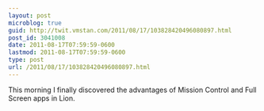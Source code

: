 ```yaml
---
layout: post
microblog: true
guid: http://twit.vmstan.com/2011/08/17/103828420496080897.html
post_id: 3041008
date: 2011-08-17T07:59:59-0600
lastmod: 2011-08-17T07:59:59-0600
type: post
url: /2011/08/17/103828420496080897.html
---
```

This morning I finally discovered the advantages of Mission Control and Full Screen apps in Lion.
